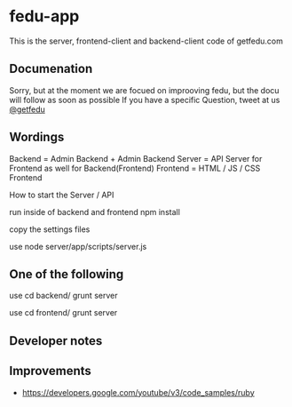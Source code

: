 fedu-app
========

This is the server, frontend-client and backend-client code of getfedu.com

Documenation
--------

Sorry, but at the moment we are focued on improoving fedu, but the docu will follow as soon as possible
If you have a specific Question, tweet at us [@getfedu](https://twitter.com/getfedu)

Wordings
---------
Backend = Admin Backend + Admin Backend
Server = API Server for Frontend as well for Backend(Frontend)
Frontend = HTML / JS / CSS Frontend

How to start the Server / API

run inside of backend and frontend
    npm install

copy the settings files

use
    node server/app/scripts/server.js

One of the following
-------------

use
    cd backend/
    grunt server

use 
    cd frontend/
    grunt server


Developer notes
--------

Improvements
--------

* https://developers.google.com/youtube/v3/code_samples/ruby